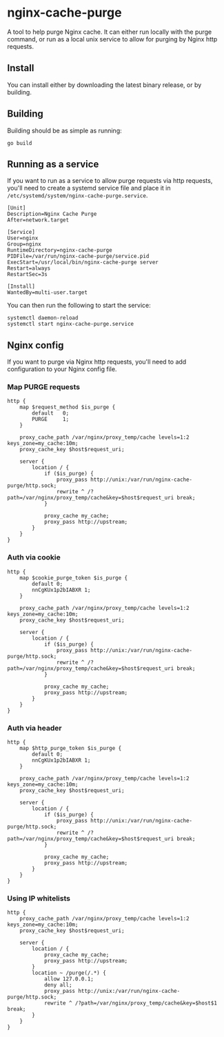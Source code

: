 # nginx-cache-purge
A tool to help purge Nginx cache. It can either run locally with the purge command, or run as a local unix service to allow for purging by Nginx http requests.

## Install
You can install either by downloading the latest binary release, or by building.

## Building
Building should be as simple as running:
```
go build
```

## Running as a service
If you want to run as a service to allow purge requests via http requests, you'll need to create a systemd service file and place it in `/etc/systemd/system/nginx-cache-purge.service`.
```
[Unit]
Description=Nginx Cache Purge
After=network.target
 
[Service]
User=nginx
Group=nginx
RuntimeDirectory=nginx-cache-purge
PIDFile=/var/run/nginx-cache-purge/service.pid
ExecStart=/usr/local/bin/nginx-cache-purge server
Restart=always
RestartSec=3s
 
[Install]
WantedBy=multi-user.target
```

You can then run the following to start the service:
```
systemctl daemon-reload
systemctl start nginx-cache-purge.service
```

## Nginx config
If you want to purge via Nginx http requests, you'll need to add configuration to your Nginx config file.

### Map PURGE requests
```
http {
    map $request_method $is_purge {                                                             
        default   0;
        PURGE     1;
    }

    proxy_cache_path /var/nginx/proxy_temp/cache levels=1:2 keys_zone=my_cache:10m;
    proxy_cache_key $host$request_uri;

    server {
        location / {
            if ($is_purge) {
                proxy_pass http://unix:/var/run/nginx-cache-purge/http.sock;
                rewrite ^ /?path=/var/nginx/proxy_temp/cache&key=$host$request_uri break;
            }

            proxy_cache my_cache;
            proxy_pass http://upstream;
        }
    }
}
```

### Auth via cookie
```
http {
    map $cookie_purge_token $is_purge {
        default 0;
        nnCgKUx1p2bIABXR 1;
    }

    proxy_cache_path /var/nginx/proxy_temp/cache levels=1:2 keys_zone=my_cache:10m;
    proxy_cache_key $host$request_uri;

    server {
        location / {
            if ($is_purge) {
                proxy_pass http://unix:/var/run/nginx-cache-purge/http.sock;
                rewrite ^ /?path=/var/nginx/proxy_temp/cache&key=$host$request_uri break;
            }

            proxy_cache my_cache;
            proxy_pass http://upstream;
        }
    }
}
```

### Auth via header
```
http {
    map $http_purge_token $is_purge {
        default 0;
        nnCgKUx1p2bIABXR 1;
    }

    proxy_cache_path /var/nginx/proxy_temp/cache levels=1:2 keys_zone=my_cache:10m;
    proxy_cache_key $host$request_uri;

    server {
        location / {
            if ($is_purge) {
                proxy_pass http://unix:/var/run/nginx-cache-purge/http.sock;
                rewrite ^ /?path=/var/nginx/proxy_temp/cache&key=$host$request_uri break;
            }

            proxy_cache my_cache;
            proxy_pass http://upstream;
        }
    }
}
```

### Using IP whitelists
```
http {
    proxy_cache_path /var/nginx/proxy_temp/cache levels=1:2 keys_zone=my_cache:10m;
    proxy_cache_key $host$request_uri;

    server {
        location / {
            proxy_cache my_cache;
            proxy_pass http://upstream;
        }
        location ~ /purge(/.*) {
            allow 127.0.0.1;
            deny all;
            proxy_pass http://unix:/var/run/nginx-cache-purge/http.sock;
            rewrite ^ /?path=/var/nginx/proxy_temp/cache&key=$host$1 break;
        }
    }
}
```
